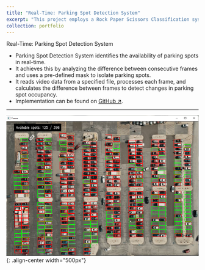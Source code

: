 ```yaml
---
title: "Real-Time: Parking Spot Detection System"
excerpt: "This project employs a Rock Paper Scissors Classification system by leveraging MobileNet V2, a powerful neural network architecture.<br/><img src='/images/parking_spot_detection.png' width='600'>"
collection: portfolio
---
```


Real-Time: Parking Spot Detection System

- Parking Spot Detection System identifies the availability of parking spots in real-time.
- It achieves this by analyzing the difference between consecutive frames and uses a pre-defined mask to isolate parking spots.
- It reads video data from a specified file, processes each frame, and calculates the difference between frames to detect changes in parking spot occupancy.
- Implementation can be found on [GitHub ↗](https://github.com/Amann09/CV-Projects/tree/main/Parking%20Spot%20Detection).

-------

![parking_spot](/images/parking_spot_detection.png){: .align-center width="500px"}